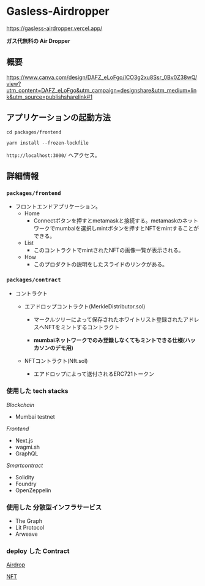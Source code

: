 # Gasless-Airdropper

https://gasless-airdropper.vercel.app/

**ガス代無料の Air Dropper**

## 概要

https://www.canva.com/design/DAFZ_eLoFgo/ICO3g2xu8Ssr_0Bv0Z38wQ/view?utm_content=DAFZ_eLoFgo&utm_campaign=designshare&utm_medium=link&utm_source=publishsharelink#1

## アプリケーションの起動方法

```
cd packages/frontend
```

```
yarn install --frozen-lockfile
```

`http://localhost:3000/` へアクセス。


## 詳細情報

### `packages/frontend`

- フロントエンドアプリケーション。
    - Home
        - Connectボタンを押すとmetamaskと接続する。metamaskのネットワークでmumbaiを選択しmintボタンを押すとNFTをmintすることができる。
    - List
        - このコントラクトでmintされたNFTの画像一覧が表示される。
    - How
        - このプロダクトの説明をしたスライドのリンクがある。

### `packages/contract`
- コントラクト

    - エアドロップコントラクト(MerkleDistributor.sol)
        - マークルツリーによって保存されたホワイトリスト登録されたアドレスへNFTをミントするコントラクト

        - **mumbaiネットワークでのみ登録しなくてもミントできる仕様(ハッカソンのデモ用)**

    - NFTコントラクト(Nft.sol)
        - エアドロップによって送付されるERC721トークン


### 使用した tech stacks
_Blockchain_
- Mumbai testnet

_Frontend_

- Next.js
- wagmi.sh
- GraphQL

_Smartcontract_

- Solidity
- Foundry
- OpenZeppelin

### 使用した 分散型インフラサービス

- The Graph
- Lit Protocol
- Arweave

### deploy した Contract

[Airdrop](https://mumbai.polygonscan.com/address/0xb1b3d3930ec3a721db287d21c1ff0541c2fc5849)

[NFT](https://mumbai.polygonscan.com/address/0xae1294597e6fb5eea6ccef498ed736de9573d677)

